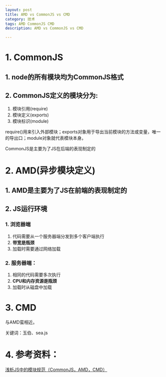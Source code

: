 ```yaml
---
layout: post
title: AMD vs CommonJS vs CMD
category: 技术
tags: AMD CommonJS CMD
description: AMD vs CommonJS vs CMD

---
```


# 1. CommonJS

## 1. node的所有模块均为CommonJS格式

## 2. CommonJS定义的模块分为:
	
1. 模块引用(require)
2. 模块定义(exports)
3. 模块标识(module)
	
require()用来引入外部模块；exports对象用于导出当前模块的方法或变量，唯一的导出口；module对象就代表模块本身。

CommonJS是主要为了JS在后端的表现制定的
	
# 2. AMD(异步模块定义)

## 1. AMD是主要为了JS在前端的表现制定的

## 2. JS运行环境
		
### 1. 浏览器端
			
1. 代码需要从一个服务器端分发到多个客户端执行
2. **带宽是瓶颈**
3. 加载时需要通过网络加载
		
### 2. 服务器端：
			
1. 相同的代码需要多次执行
2. **CPU和内存资源是瓶颈**
3. 加载时从磁盘中加载
			
# 3. CMD

与AMD蛮相近。
	
关键词：玉伯、sea.js
	
# 4. 参考资料：

[浅析JS中的模块规范（CommonJS，AMD，CMD）](http://www.2cto.com/kf/201411/348276.html)